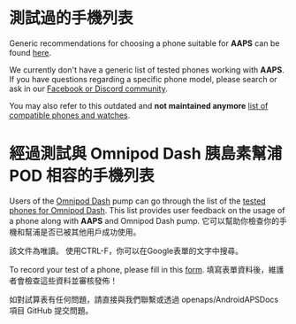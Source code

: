 # 測試過的手機列表

Generic recommendations for choosing a phone suitable for **AAPS** can be found [here](../Getting-Started/Phones.md).

We currently don't have a generic list of tested phones working with **AAPS**. If you have questions regarding a specific phone model, please search or ask in our [Facebook or Discord community](../GettingHelp/WhereCanIGetHelp.md).

You may also refer to this outdated and **not maintained anymore** [list of compatible phones and watches](https://docs.google.com/spreadsheets/d/1gZAsN6f0gv6tkgy9EBsYl0BQNhna0RDqA9QGycAqCQc/edit?gid=698881435#gid=698881435).

# 經過測試與 Omnipod Dash 胰島素幫浦 POD 相容的手機列表

Users of the [Omnipod Dash](../CompatiblePumps/OmnipodDASH.md) pump can go through the list of the [tested phones for Omnipod Dash](https://docs.google.com/spreadsheets/d/1zO-Vf3wv0jji5Gflk6pe48oi348ApF5RvMcI6NG5TnY). This list provides user feedback on the usage of a phone along with **AAPS** and Omnipod Dash pump. 它可以幫助你檢查你的手機和幫浦是否已被其他用戶成功使用。

該文件為唯讀。 使用CTRL-F，你可以在Google表單的文字中搜尋。

To record your test of a phone, please fill in this [form](https://forms.gle/g7GbSkMCTfFrWKjSA). 填寫表單資料後，維護者會檢查這些資料並審核發佈！

如對試算表有任何問題，請直接與我們聯繫或透過 openaps/AndroidAPSDocs 項目 GitHub 提交問題。